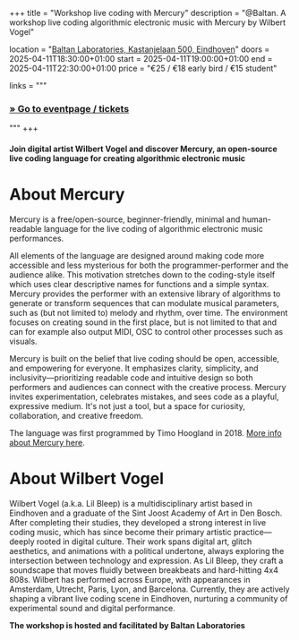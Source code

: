 +++
title       = "Workshop live coding with Mercury"
description = "@Baltan. A workshop live coding algorithmic electronic music with Mercury by Wilbert Vogel"

location    = "[Baltan Laboratories, Kastanjelaan 500, Eindhoven](https://www.openstreetmap.org/node/4089879990)"
doors       = 2025-04-11T18:30:00+01:00
start       = 2025-04-11T19:00:00+01:00
end         = 2025-04-11T22:30:00+01:00
price       = "€25 / €18 early bird / €15 student"

links = """
  ### [» Go to eventpage / tickets ](https://www.baltanlaboratories.org/events/mercury-workshop-1)
"""
+++

#### Join digital artist Wilbert Vogel and discover Mercury, an open-source live coding language for creating algorithmic electronic music
 
# About Mercury  

Mercury is a free/open-source, beginner-friendly, minimal and human-readable language for the live coding of algorithmic electronic music performances.

All elements of the language are designed around making code more accessible and less mysterious for both the programmer-performer and the audience alike. This motivation stretches down to the coding-style itself which uses clear descriptive names for functions and a simple syntax. Mercury provides the performer with an extensive library of algorithms to generate or transform sequences that can modulate musical parameters, such as (but not limited to) melody and rhythm, over time. The environment focuses on creating sound in the first place, but is not limited to that and can for example also output MIDI, OSC to control other processes such as visuals.

Mercury is built on the belief that live coding should be open, accessible, and empowering for everyone. It emphasizes clarity, simplicity, and inclusivity—prioritizing readable code and intuitive design so both performers and audiences can connect with the creative process. Mercury invites experimentation, celebrates mistakes, and sees code as a playful, expressive medium. It's not just a tool, but a space for curiosity, collaboration, and creative freedom.

The language was first programmed by Timo Hoogland in 2018. [More info about Mercury here](https://tmhglnd.github.io/mercury).

# About Wilbert Vogel 

Wilbert Vogel (a.k.a. Lil Bleep) is a multidisciplinary artist based in Eindhoven and a graduate of the Sint Joost Academy of Art in Den Bosch. After completing their studies, they developed a strong interest in live coding music, which has since become their primary artistic practice—deeply rooted in digital culture. Their work spans digital art, glitch aesthetics, and animations with a political undertone, always exploring the intersection between technology and expression. As Lil Bleep, they craft a soundscape that moves fluidly between breakbeats and hard-hitting 4x4 808s. Wilbert has performed across Europe, with appearances in Amsterdam, Utrecht, Paris, Lyon, and Barcelona. Currently, they are actively shaping a vibrant live coding scene in Eindhoven, nurturing a community of experimental sound and digital performance.

**The workshop is hosted and facilitated by Baltan Laboratories**